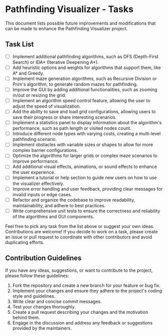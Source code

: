 # Pathfinding Visualizer - Tasks

This document lists possible future improvements and modifications that can be made to enhance the Pathfinding Visualizer project.

## Task List

- [ ] Implement additional pathfinding algorithms, such as DFS (Depth-First Search) or IDA* (Iterative Deepening A*).
- [ ] Add heuristic options and weights for algorithms that support them, like A* and Greedy.
- [ ] Implement maze generation algorithms, such as Recursive Division or Prim's algorithm, to generate random mazes for pathfinding.
- [ ] Improve the GUI by adding additional functionalities, such as zooming in/out or resizing the grid.
- [ ] Implement an algorithm speed control feature, allowing the user to adjust the speed of visualization.
- [ ] Add the ability to save and load grid configurations, allowing users to save their progress or share interesting scenarios.
- [ ] Implement a statistics panel to display information about the algorithm's performance, such as path length or visited nodes count.
- [ ] Introduce different node types with varying costs, creating a multi-level pathfinding scenario.
- [ ] Implement obstacles with variable sizes or shapes to allow for more complex barrier configurations.
- [ ] Optimize the algorithms for larger grids or complex maze scenarios to improve performance.
- [ ] Add additional visual effects, animations, or sound effects to enhance the user experience.
- [ ] Implement a tutorial or help section to guide new users on how to use the visualizer effectively.
- [ ] Improve error handling and user feedback, providing clear messages for invalid inputs or edge cases.
- [ ] Refactor and organize the codebase to improve readability, maintainability, and adhere to best practices.
- [ ] Write comprehensive unit tests to ensure the correctness and reliability of the algorithms and GUI components.

Feel free to pick any task from the list above or suggest your own ideas. Contributions are welcome! If you decide to work on a task, please create an issue or pull request to coordinate with other contributors and avoid duplicating efforts.

## Contribution Guidelines

If you have any ideas, suggestions, or want to contribute to the project, please follow these guidelines:

1. Fork the repository and create a new branch for your feature or bug fix.
2. Implement your changes and ensure they adhere to the project's coding style and guidelines.
3. Write clear and concise commit messages.
4. Test your changes thoroughly.
5. Create a pull request describing your changes and the motivation behind them.
6. Engage in the discussion and address any feedback or suggestions provided by the maintainers.



